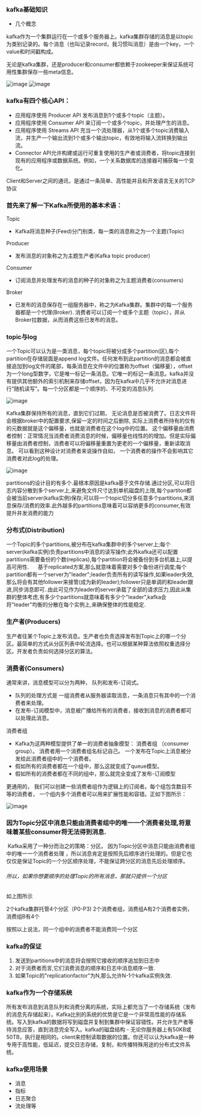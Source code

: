 ### kafka基础知识

- 几个概念

kafka作为一个集群运行在一个或多个服务器上。kafka集群存储的消息是以topic为类别记录的。每个消息（也叫记录record，我习惯叫消息）是由一个key，一个value和时间戳构成。

无论是kafka集群，还是producer和consumer都依赖于zookeeper来保证系统可用性集群保存一些meta信息。

![image](../../pictures/linux/tutorial/fuwu/1.png)
![image](../../pictures/linux/tutorial/fuwu/2.png)


### kafka有四个核心API：
- 应用程序使用 Producer API 发布消息到1个或多个topic（主题）。
- 应用程序使用 Consumer API 来订阅一个或多个topic，并处理产生的消息。
- 应用程序使用 Streams API 充当一个流处理器，从1个或多个topic消费输入流，并生产一个输出流到1个或多个输出topic，有效地将输入流转换到输出流。
- Connector API允许构建或运行可重复使用的生产者或消费者，将topic连接到现有的应用程序或数据系统。例如，一个关系数据库的连接器可捕获每一个变化。     

Client和Server之间的通讯，是通过一条简单、高性能并且和开发语言无关的TCP协议

### 首先来了解一下Kafka所使用的基本术语：

Topic
- Kafka将消息种子(Feed)分门别类，每一类的消息称之为一个主题(Topic)

Producer
- 发布消息的对象称之为主题生产者(Kafka topic producer)

Consumer
- 订阅消息并处理发布的消息的种子的对象称之为主题消费者(consumers)

Broker
- 已发布的消息保存在一组服务器中，称之为Kafka集群。集群中的每一个服务器都是一个代理(Broker). 消费者可以订阅一个或多个主题（topic），并从Broker拉数据，从而消费这些已发布的消息。

### topic与log


一个Topic可以认为是一类消息，每个topic将被分成多个partition(区),每个partition在存储层面是append log文件。任何发布到此partition的消息都会被直接追加到log文件的尾部，每条消息在文件中的位置称为offset（偏移量），offset为一个long型数字，它是唯一标记一条消息。它唯一的标记一条消息。kafka并没有提供其他额外的索引机制来存储offset，因为在kafka中几乎不允许对消息进行“随机读写”。每一个分区都是一个顺序的、不可变的消息队列.

![image](../../pictures/linux/tutorial/fuwu/3.png)

Kafka集群保持所有的消息，直到它们过期， 无论消息是否被消费了。日志文件将会根据broker中的配置要求,保留一定的时间之后删除, 实际上消费者所持有的仅有的元数据就是这个偏移量，也就是消费者在这个log中的位置。 这个偏移量由消费者控制：正常情况当消费者消费消息的时候，偏移量也线性的的增加。但是实际偏移量由消费者控制，消费者可以将偏移量重置为更老的一个偏移量，重新读取消息。 可以看到这种设计对消费者来说操作自如， 一个消费者的操作不会影响其它消费者对此log的处理。

![image](../../pictures/linux/tutorial/fuwu/4.png)

partitions的设计目的有多个.最根本原因是kafka基于文件存储.通过分区,可以将日志内容分散到多个server上,来避免文件尺寸达到单机磁盘的上限,每个partiton都会被当前server(kafka实例)保存;可以将一个topic切分多任意多个partitions,来消息保存/消费的效率.此外越多的partitions意味着可以容纳更多的consumer,有效提升并发消费的能力

### 分布式(Distribution)


一个Topic的多个partitions,被分布在kafka集群中的多个server上;每个server(kafka实例)负责partitions中消息的读写操作;此外kafka还可以配置partitions需要备份的个数(replicas),每个partition将会被备份到多台机器上,以提高可用性.
 
   基于replicated方案,那么就意味着需要对多个备份进行调度;每个partition都有一个server为"leader";leader负责所有的读写操作,如果leader失效,那么将会有其他follower来接管(成为新的leader);follower只是单调的和leader跟进,同步消息即可..由此可见作为leader的server承载了全部的请求压力,因此从集群的整体考虑,有多少个partitions就意味着有多少个"leader",kafka会将"leader"均衡的分散在每个实例上,来确保整体的性能稳定.


### 生产者(Producers)
生产者往某个Topic上发布消息。生产者也负责选择发布到Topic上的哪一个分区。最简单的方式从分区列表中轮流选择。也可以根据某种算法依照权重选择分区。开发者负责如何选择分区的算法。


### 消费者(Consumers)

通常来讲，消息模型可以分为两种， 队列和发布-订阅式。 
- 队列的处理方式是 一组消费者从服务器读取消息，一条消息只有其中的一个消费者来处理。
- 在发布-订阅模型中，消息被广播给所有的消费者，接收到消息的消费者都可以处理此消息。

消费者组
- Kafka为这两种模型提供了单一的消费者抽象模型： 消费者组 （consumer group）。  消费者用一个消费者组名标记自己。 一个发布在Topic上消息被分发给此消费者组中的一个消费者。 
- 假如所有的消费者都在一个组中，那么这就变成了queue模型。 
- 假如所有的消费者都在不同的组中，那么就完全变成了发布-订阅模型


更通用的， 我们可以创建一些消费者组作为逻辑上的订阅者。每个组包含数目不等的消费者， 一个组内多个消费者可以用来扩展性能和容错。正如下图所示：

![image](../../pictures/linux/tutorial/fuwu/5.png)
### 因为Topic分区中消息只能由消费者组中的唯一一个消费者处理,将意味着某些consumer将无法得到消息.
 Kafka采用了一种分而治之的策略：分区。 因为Topic分区中消息只能由消费者组中的唯一一个消费者处理 ，所以消息肯定是按照先后顺序进行处理的。但是它也仅仅是保证Topic的一个分区顺序处理，不能保证跨分区的消息先后处理顺序。 
 ###### 所以，如果你想要顺序的处理Topic的所有消息，那就只提供一个分区

如上图所示

2个kafka集群托管4个分区（P0-P3)
2个消费者组，消费组A有2个消费者实例，消费组B有4个

按照以上说法，同一个组中的消费者不能消费同一个分区

### kafka的保证

1) 发送到partitions中的消息将会按照它接收的顺序追加到日志中
2) 对于消费者而言,它们消费消息的顺序和日志中消息顺序一致.
3) 如果Topic的"replicationfactor"为N,那么允许N-1个kafka实例失效.


### kafka作为一个存储系统
所有发布消息到消息队列和消费分离的系统，实际上都充当了一个存储系统（发布的消息先存储起来）。Kafka比别的系统的优势是它是一个非常高性能的存储系统。写入到kafka的数据将写到磁盘并复制到集群中保证容错性。并允许生产者等待消息应答，直到消息完全写入。kafka的磁盘结构 - 无论你服务器上有50KB或50TB，执行是相同的。client来控制读取数据的位置。你还可以认为kafka是一种专用于高性能，低延迟，提交日志存储，复制，和传播特殊用途的分布式文件系统。

### kafka使用场景
- 消息
- 指标
- 日志聚合
- 流处理等

